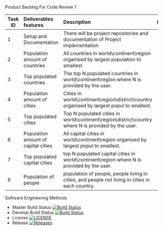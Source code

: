 Product Backlog For Code Review 1


| Task ID |Deliverables features |    Description   | Estimate   | Priority  |
| --------|:------------- | :----------| ---------:|---------:|
|  1 |  Setup and Documentation |There will be project repositories and documentation of Project implementation | 1 | 1 |
|  2 |  Population amount of countries | All countries in world\continent\region organised by largest population to smallest.| 2| 2 |
|  3 | Top populated countries | The top N populated countries in  world\continent\region where N is provided by the user. | 3| 3 |
|  4 | Population amount of cities | Cities in world\continent\region\district\country organised by largest popul to smallest. | 5 | 4  |
|  5 | Top populated cities |Top N populated cities in world\continent\region\district\country where N is provided by the user.| 6| 5 |
|  6 | Population amount of  capital cities |All capital cities in world\continent\region organised by largest popul to smallest.|7| 6 |
| 7 | Top populated capital cities |top N populated capital cities in world\continent\region where N is provided by the user.| 8 | 7  |
| 8 |  Population of people |population of people, people living in cities, and people not living in cities in each country. | 4  | 8 |

 
Software Engineering Methods

- Master Build Status [![Build Status](https://travis-ci.com/DevOpsGp4/DevOps4.svg?branch=master)](https://travis-ci.com/DevOpsGp4/DevOps4)
- Develop Build Status [![Build Status](https://travis-ci.com/DevOpsGp4/DevOps4.svg?branch=master)](https://travisci.com/DevOpsGp4/DevOps4)
- License [![LICENSE](https://img.shields.io/github/license/DevOpsGp4/DevOps4.svg?style=flat-square)](https://img.shields.io/github/license/DevOpsGp4/DevOps4)
- Release [![Releases](https://img.shields.io/github/release/DevOpsGp4/DevOps4/all.svg?style=flat-square)](https://github.com/DevOpsGp4/DevOps4/releases)
